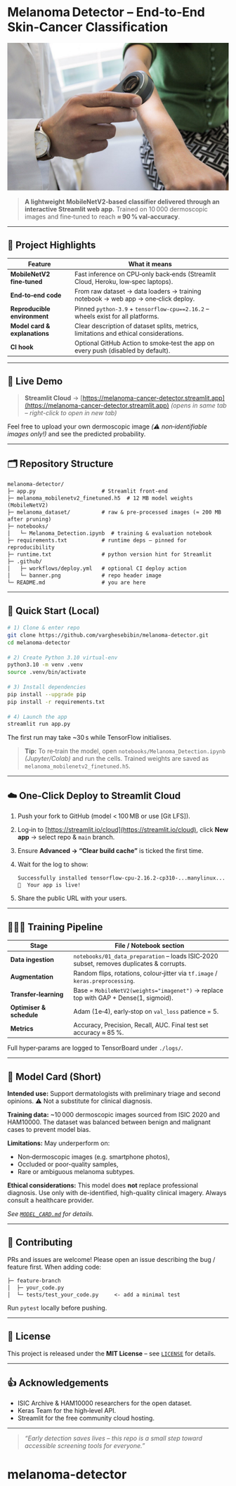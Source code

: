 # Melanoma Detector – End‑to‑End Skin‑Cancer Classification

<p align="center">
  <img src="Logo/Dermatology.jpeg"alt="banner"/>
</p>

> **A lightweight MobileNetV2‑based classifier delivered through an interactive Streamlit web app.** Trained on 10 000 dermoscopic images and fine‑tuned to reach **≈ 90 % val‑accuracy**.

---

## 🌟 Project Highlights

| Feature                       | What it means                                                                         |
| ----------------------------- | ------------------------------------------------------------------------------------- |
| **MobileNetV2 fine‑tuned**    | Fast inference on CPU‑only back‑ends (Streamlit Cloud, Heroku, low‑spec laptops).     |
| **End‑to‑end code**           | From raw dataset → data loaders → training notebook → web app → one‑click deploy.     |
| **Reproducible environment**  | Pinned `python‑3.9` + `tensorflow‑cpu==2.16.2` – wheels exist for all platforms.     |
| **Model card & explanations** | Clear description of dataset splits, metrics, limitations and ethical considerations. |
| **CI hook**                   | Optional GitHub Action to smoke‑test the app on every push (disabled by default).     |

---

## 🔗 Live Demo

> **Streamlit Cloud** → [https://melanoma-cancer-detector.streamlit.app](https://melanoma-cancer-detector.streamlit.app) *(opens in same tab – right-click to open in new tab)*

Feel free to upload your own dermoscopic image *(⚠️ non‑identifiable images only!)* and see the predicted probability.

---

## 🗂️ Repository Structure

```
melanoma-detector/
├─ app.py                     # Streamlit front‑end
├─ melanoma_mobilenetv2_finetuned.h5  # 12 MB model weights (MobileNetV2)
├─ melanoma_dataset/          # raw & pre‑processed images (≈ 200 MB after pruning)
├─ notebooks/
│   └─ Melanoma_Detection.ipynb  # training & evaluation notebook
├─ requirements.txt           # runtime deps – pinned for reproducibility
├─ runtime.txt                # python version hint for Streamlit
├─ .github/
│   ├─ workflows/deploy.yml   # optional CI deploy action
│   └─ banner.png             # repo header image
└─ README.md                  # you are here
```

---

## 🚀 Quick Start (Local)

```bash
# 1) Clone & enter repo
git clone https://github.com/varghesebibin/melanoma-detector.git
cd melanoma-detector

# 2) Create Python 3.10 virtual‑env
python3.10 -m venv .venv
source .venv/bin/activate

# 3) Install dependencies
pip install --upgrade pip
pip install -r requirements.txt

# 4) Launch the app
streamlit run app.py
```

The first run may take \~30 s while TensorFlow initialises.

> **Tip:** To re‑train the model, open `notebooks/Melanoma_Detection.ipynb` *(Jupyter/Colab)* and run the cells. Trained weights are saved as `melanoma_mobilenetv2_finetuned.h5`.

---

## ☁️  One‑Click Deploy to Streamlit Cloud

1. Push your fork to GitHub (model < 100 MB or use \[Git LFS]).
2. Log‑in to [https://streamlit.io/cloud](https://streamlit.io/cloud), click **New app** → select repo & `main` branch.
3. Ensure **Advanced → “Clear build cache”** is ticked the first time.
4. Wait for the log to show:

   ```
   Successfully installed tensorflow-cpu‑2.16.2‑cp310‑...manylinux...
   🎈  Your app is live!
   ```
5. Share the public URL with your users.

---

## 🏋🏽‍♂️  Training Pipeline

| Stage                    | File / Notebook section                                                                  |
| ------------------------ | ---------------------------------------------------------------------------------------- |
| **Data ingestion**       | `notebooks/01_data_preparation` – loads ISIC‑2020 subset, removes duplicates & corrupts. |
| **Augmentation**         | Random flips, rotations, colour‑jitter via `tf.image` / `keras.preprocessing`.           |
| **Transfer‑learning**    | Base = `MobileNetV2(weights="imagenet")` → replace top with GAP + Dense(1, sigmoid).     |
| **Optimiser & schedule** | Adam (1e‑4), early‑stop on `val_loss` patience = 5.                                      |
| **Metrics**              | Accuracy, Precision, Recall, AUC. Final test set accuracy ≈ 85 %.                        |

Full hyper‑params are logged to TensorBoard under `./logs/`.

---

## 📝  Model Card (Short)

**Intended use:** Support dermatologists with preliminary triage and second opinions. ⚠️ Not a substitute for clinical diagnosis.

**Training data:** ~10 000 dermoscopic images sourced from ISIC 2020 and HAM10000. The dataset was balanced between benign and malignant cases to prevent model bias.

**Limitations:** May underperform on:
- Non‑dermoscopic images (e.g. smartphone photos),
- Occluded or poor-quality samples,
- Rare or ambiguous melanoma subtypes.

**Ethical considerations:** This model does **not** replace professional diagnosis. Use only with de-identified, high-quality clinical imagery. Always consult a healthcare provider.

*See [`MODEL_CARD.md`](MODEL_CARD.md) for details.*

---

## 🙌  Contributing

PRs and issues are welcome!  Please open an issue describing the bug / feature first.  When adding code:

```text
├─ feature‑branch
│  ├─ your_code.py
│  └─ tests/test_your_code.py     <- add a minimal test   
```

Run `pytest` locally before pushing.

---

## 📜 License

This project is released under the **MIT License** – see [`LICENSE`](LICENSE) for details.

---

## 👍 Acknowledgements

* ISIC Archive & HAM10000 researchers for the open dataset.
* Keras Team for the high‑level API.
* Streamlit for the free community cloud hosting.

---

> *“Early detection saves lives – this repo is a small step toward accessible screening tools for everyone.”*
# melanoma-detector
